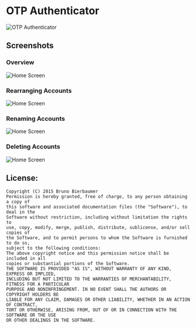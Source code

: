 # OTP Authenticator
![OTP Authenticator](./gifs/icon.png)

## Screenshots
### Overview
![Home Screen](./gifs/main.gif)

### Rearranging Accounts 
![Home Screen](./gifs/rearrange.gif)

### Renaming Accounts
![Home Screen](./gifs/rename.gif)

### Deleting Accounts
![Home Screen](./gifs/delete.gif)


## License:
```
Copyright (C) 2015 Bruno Bierbaumer
Permission is hereby granted, free of charge, to any person obtaining a copy of
this software and associated documentation files (the "Software"), to deal in the
Software without restriction, including without limitation the rights to
use, copy, modify, merge, publish, distribute, sublicense, and/or sell copies of
the Software, and to permit persons to whom the Software is furnished to do so,
subject to the following conditions:
The above copyright notice and this permission notice shall be included in all
copies or substantial portions of the Software.
THE SOFTWARE IS PROVIDED "AS IS", WITHOUT WARRANTY OF ANY KIND, EXPRESS OR IMPLIED,
INCLUDING BUT NOT LIMITED TO THE WARRANTIES OF MERCHANTABILITY, FITNESS FOR A PARTICULAR
PURPOSE AND NONINFRINGEMENT. IN NO EVENT SHALL THE AUTHORS OR COPYRIGHT HOLDERS BE
LIABLE FOR ANY CLAIM, DAMAGES OR OTHER LIABILITY, WHETHER IN AN ACTION OF CONTRACT,
TORT OR OTHERWISE, ARISING FROM, OUT OF OR IN CONNECTION WITH THE SOFTWARE OR THE USE
OR OTHER DEALINGS IN THE SOFTWARE.
```
